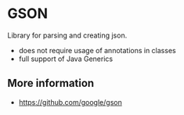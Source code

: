 # GSON

Library for parsing and creating json.

- does not require usage of annotations in classes 
- full support of Java Generics

## More information

- https://github.com/google/gson